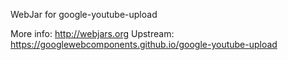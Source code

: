 WebJar for google-youtube-upload

More info: http://webjars.org
Upstream:  https://googlewebcomponents.github.io/google-youtube-upload